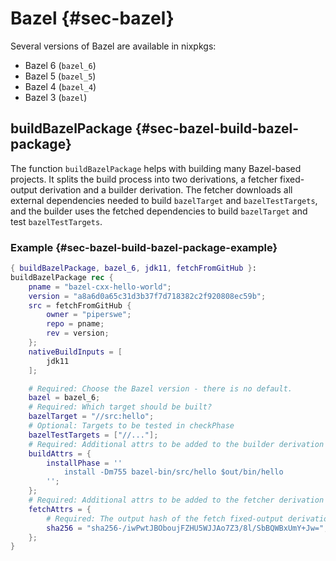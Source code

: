 # Bazel {#sec-bazel}

Several versions of Bazel are available in nixpkgs:

 - Bazel 6 (`bazel_6`)
 - Bazel 5 (`bazel_5`)
 - Bazel 4 (`bazel_4`)
 - Bazel 3 (`bazel`)

## buildBazelPackage {#sec-bazel-build-bazel-package}

The function `buildBazelPackage` helps with building many Bazel-based projects. It splits the build process into two derivations, a fetcher fixed-output derivation and a builder derivation. The fetcher downloads all external dependencies needed to build `bazelTarget` and `bazelTestTargets`, and the builder uses the fetched dependencies to build `bazelTarget` and test `bazelTestTargets`.

### Example {#sec-bazel-build-bazel-package-example}

```nix
{ buildBazelPackage, bazel_6, jdk11, fetchFromGitHub }:
buildBazelPackage rec {
    pname = "bazel-cxx-hello-world";
    version = "a8a6d0a65c31d3b37f7d718382c2f920808ec59b";
    src = fetchFromGitHub {
        owner = "piperswe";
        repo = pname;
        rev = version;
    };
    nativeBuildInputs = [
        jdk11
    ];

    # Required: Choose the Bazel version - there is no default.
    bazel = bazel_6;
    # Required: Which target should be built?
    bazelTarget = "//src:hello";
    # Optional: Targets to be tested in checkPhase
    bazelTestTargets = ["//..."];
    # Required: Additional attrs to be added to the builder derivation
    buildAttrs = {
        installPhase = ''
            install -Dm755 bazel-bin/src/hello $out/bin/hello
        '';
    };
    # Required: Additional attrs to be added to the fetcher derivation
    fetchAttrs = {
        # Required: The output hash of the fetch fixed-output derivation
        sha256 = "sha256-/iwPwtJBOboujFZHU5WJJAo7Z3/8l/SbBQWBxUmY+Jw=";
    };
}
```